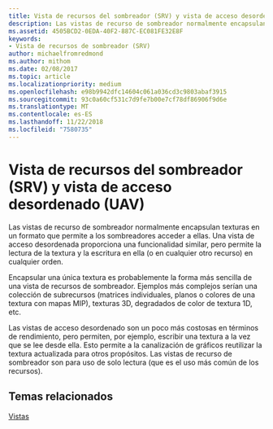 ```yaml
---
title: Vista de recursos del sombreador (SRV) y vista de acceso desordenado (UAV)
description: Las vistas de recurso de sombreador normalmente encapsulan texturas en un formato que permite a los sombreadores acceder a ellas. Una vista de acceso desordenada proporciona una funcionalidad similar, pero permite la lectura de la textura y la escritura en ella (o en cualquier otro recurso) en cualquier orden.
ms.assetid: 4505BCD2-0EDA-40F2-887C-EC081FE32E8F
keywords:
- Vista de recursos de sombreador (SRV)
author: michaelfromredmond
ms.author: mithom
ms.date: 02/08/2017
ms.topic: article
ms.localizationpriority: medium
ms.openlocfilehash: e98b9942dfc14604c061a036cd3c9803abaf3915
ms.sourcegitcommit: 93c0a60cf531c7d9fe7b00e7cf78df86906f9d6e
ms.translationtype: MT
ms.contentlocale: es-ES
ms.lasthandoff: 11/22/2018
ms.locfileid: "7580735"
---
```

# <a name="shader-resource-view-srv-and-unordered-access-view-uav"></a>Vista de recursos del sombreador (SRV) y vista de acceso desordenado (UAV)


Las vistas de recurso de sombreador normalmente encapsulan texturas en un formato que permite a los sombreadores acceder a ellas. Una vista de acceso desordenada proporciona una funcionalidad similar, pero permite la lectura de la textura y la escritura en ella (o en cualquier otro recurso) en cualquier orden.

Encapsular una única textura es probablemente la forma más sencilla de una vista de recursos de sombreador. Ejemplos más complejos serían una colección de subrecursos (matrices individuales, planos o colores de una textura con mapas MIP), texturas 3D, degradados de color de textura 1D, etc.

Las vistas de acceso desordenado son un poco más costosas en términos de rendimiento, pero permiten, por ejemplo, escribir una textura a la vez que se lee desde ella. Esto permite a la canalización de gráficos reutilizar la textura actualizada para otros propósitos. Las vistas de recurso de sombreador son para uso de solo lectura (que es el uso más común de los recursos).

## <a name="span-idrelated-topicsspanrelated-topics"></a><span id="related-topics"></span>Temas relacionados


[Vistas](views.md)

 

 




